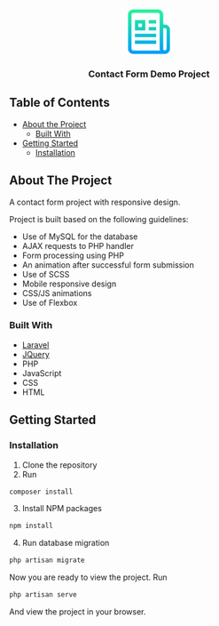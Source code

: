 <!-- PROJECT LOGO -->
<br />
<p align="center">
    <img src="logo.png" alt="Logo" width="80" height="80">
    <h3 align="center">Contact Form Demo Project</h3>
</p>



<!-- TABLE OF CONTENTS -->
## Table of Contents

* [About the Project](#about-the-project)
  * [Built With](#built-with)
* [Getting Started](#getting-started)
  * [Installation](#installation)



<!-- ABOUT THE PROJECT -->
## About The Project

A contact form project with responsive design. 

Project is built based on the following guidelines:
* Use of MySQL for the database 
* AJAX requests to PHP handler
* Form processing using PHP
* An animation after successful form submission
* Use of SCSS
* Mobile responsive design
* CSS/JS animations
* Use of Flexbox


### Built With
* [Laravel](https://laravel.com)
* [JQuery](https://jquery.com)
* PHP
* JavaScript
* CSS
* HTML


<!-- GETTING STARTED -->
## Getting Started

### Installation

1. Clone the repository
2. Run 
```sh
composer install
```
3. Install NPM packages
```sh
npm install
```
4. Run database migration
```sh
php artisan migrate
```

Now you are ready to view the project. Run
```sh
php artisan serve
```
And view the project in your browser.
